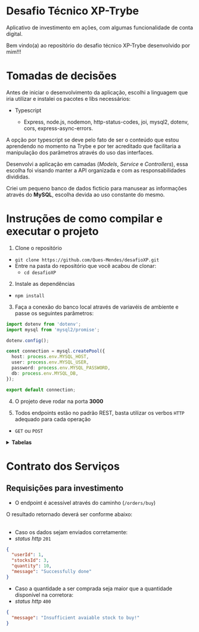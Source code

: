 # Desafio Técnico XP-Trybe

Aplicativo de investimento em ações, com algumas funcionalidade de conta digital.

Bem vindo(a) ao repositório do desafio técnico XP-Trybe desenvolvido por mim!!!

# Tomadas de decisões

Antes de iniciar o desenvolvimento da aplicação, escolhi a linguagem que iria utilizar e instalei os pacotes e libs necessários: 

- Typescript
  
  - Express, node.js, nodemon, http-status-codes, joi, mysql2, dotenv, cors, express-async-errors.

A opção por typescript se deve pelo fato de ser o conteúdo que estou aprendendo no momento na Trybe e por ter acreditado que facilitaria a manipulação dos parâmetros através do uso das interfaces.

Desenvolvi a aplicação em camadas (_Models_, _Service_ e _Controllers_), essa escolha foi visando manter a API organizada e com as responsabilidades divididas.

Criei um pequeno banco de dados ficticio para manusear as informações através do **MySQL**, escolha devida ao uso constante do mesmo.


# Instruções de como compilar e executar o projeto

1. Clone o repositório

- `git clone https://github.com/Ques-Mendes/desafioXP.git`
- Entre na pasta do repositório que você acabou de clonar:
  - `cd desafioXP`

2. Instale as dependências

  - `npm install`

3. Faça a conexão do banco local através de variavéis de ambiente e passe os seguintes parâmetros:

  ```typescript
  import dotenv from 'dotenv';
  import mysql from 'mysql2/promise';

  dotenv.config();

  const connection = mysql.createPool({
    host: process.env.MYSQL_HOST,
    user: process.env.MYSQL_USER,
    password: process.env.MYSQL_PASSWORD,
    db: process.env.MYSQL_DB,
  }); 

  export default connection;
  ```

4. O projeto deve rodar na porta **3000** 

5. Todos endpoints estão no padrão REST, basta utilizar os verbos `HTTP` adequado para cada operação

  - `GET` ou `POST`

<details>
  <summary><strong>Tabelas</strong></summary><br />

  O banco (ficticio) possui três tabelas : pessoa usuária(Users), ações(Stocks) e ordens(Orders).

  ```sql
  DROP SCHEMA IF EXISTS Investments;
CREATE SCHEMA IF NOT EXISTS Investments;

USE Investments;

CREATE TABLE Users (
  id INTEGER AUTO_INCREMENT PRIMARY KEY NOT NULL,
  email TEXT NOT NULL,
  password TEXT NOT NULL,
  balance DECIMAL(6,2) NOT NULL
);

CREATE TABLE Stocks (
  id INTEGER AUTO_INCREMENT PRIMARY KEY NOT NULL,
  quantity INTEGER,
  cost DECIMAL(5, 2) NOT NULL
);

CREATE TABLE Orders (
  id INTEGER AUTO_INCREMENT PRIMARY KEY NOT NULL,
  userId INTEGER,
  stocksId INTEGER,
  quantity INTEGER,
  FOREIGN KEY (userId) REFERENCES Users (id),
  FOREIGN KEY (stocksId) REFERENCES Stocks (id)
);

SET SQL_SAFE_UPDATES = 0;

INSERT INTO
  Users (email, password, balance)
VALUES
  ("xpto@gml.com", "12345X", 500.00);
  
INSERT INTO
  Users (email, password, balance)
VALUES
  ("user1@gmail.com", "diamond", 500.00);

INSERT INTO
  Users (email, password, balance)
VALUES
  ("user2@gmail.com", "gold123", 500.00);
  
INSERT INTO
  Stocks (quantity, cost)
VALUES
  (100, 350.00);

INSERT INTO
  Stocks (quantity, cost)
VALUES
  (100, 350.00);

INSERT INTO
  Stocks (quantity, cost)
VALUES
  (100, 350.00);
  
INSERT INTO
  Orders (userId, stocksId, quantity)
VALUES
  (1, 3, 10);

INSERT INTO
  Orders (userId, stocksId, quantity)
VALUES
  (3, 2, 20);
  
INSERT INTO
  Orders (userId, stocksId, quantity)
VALUES
  (2, 1, 30);
```

</details>

# Contrato dos Serviços

## Requisições para investimento

- O endpoint é acessível através do caminho (`/orders/buy`)

<summary>O resultado retornado deverá ser conforme abaixo:</summary>

<br>

  - Caso os dados sejam enviados corretamente:
  - _status http_ `201`
```json
{
  "userId": 1,
  "stocksId": 3,
  "quantity": 10,
  "message": "Successfully done"
}
```

  - Caso a quantidade a ser comprada seja maior que a quantidade disponível na corretora:
  - _status http_  `400`
```json
{
  "message": "Insufficient avaiable stock to buy!"
}
```